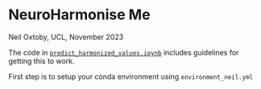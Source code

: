 # NeuroHarmonise Me

Neil Oxtoby, UCL, November 2023

The code in [`predict_harmonized_values.ipynb`](./predict_harmonized_values.ipynb) includes guidelines for getting this to work.

First step is to setup your conda environment using `environment_neil.yml`

